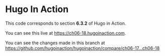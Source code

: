 Hugo In Action
===============

This code corresponds to section **6.3.2** of Hugo in Action.

You can see this live at https://ch06-18.hugoinaction.com.

You can see the changes made in this branch at https://github.com/hugoinaction/hugoinaction/compare/ch06-17...ch06-18

